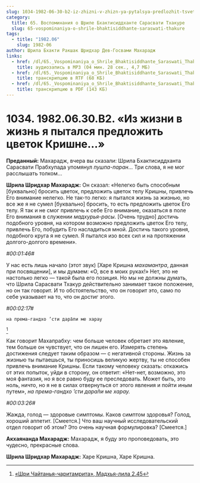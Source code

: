 ```yaml
---
slug: 1034-1982-06-30-b2-iz-zhizni-v-zhizn-ya-pytalsya-predlozhit-tsvetok-krishne
category:
  title: 65. Воспоминания о Шриле Бхактисиддханте Сарасвати Тхакуре
  slug: 65-vospominaniya-o-shrile-bhaktisiddhante-saraswati-thakure
tags:
  - title: "1982.06"
    slug: 1982-06
author: Шрила Бхакти Ракшак Шридхар Дев-Госвами Махарадж
links:
  - href: /dl/65._Vospominaniya_o_Shrile_Bhaktisiddhante_Saraswati_Thakure/1034_1982.06.30.B2_SridharMj_Iz_zhizni_v_zhizn_ja_pytalsja_predlozhit_cvetok_Krishne.mp3
    title: аудиозапись в MP3 (04 мин. 28 сек., 4,7 МБ)
  - href: /dl/65._Vospominaniya_o_Shrile_Bhaktisiddhante_Saraswati_Thakure/1034_1982.06.30.B2_SridharMj_Iz_zhizni_v_zhizn_ja_pytalsja_predlozhit_cvetok_Krishne.rtf
    title: транскрипцию в RTF (68 КБ)
  - href: /dl/65._Vospominaniya_o_Shrile_Bhaktisiddhante_Saraswati_Thakure/1034_1982.06.30.B2_SridharMj_Iz_zhizni_v_zhizn_ja_pytalsja_predlozhit_cvetok_Krishne.pdf
    title: транскрипцию в PDF (143 КБ)
---
```


# 1034. 1982.06.30.B2. «Из жизни в жизнь я пытался предложить цветок Кришне…»

**Преданный:** Махарадж, вчера вы сказали: Шрила Бхактисиддханта Сарасвати Прабхупада упомянул *пушпа-паран*… Три слова, я не мог расслышать толком…

**Шрила Шридхар Махарадж:** Он сказал: «Нелегко быть способным [буквально] бросить цветок, предложить цветок телу Кришны, привлечь Его внимание нелегко. Не так-то легко: я пытался жизнь за жизнью, но все же я не сумел [буквально] бросить, то есть предложить цветок Его телу. Я так и не смог привлечь к себе Его внимание, оказаться в поле Его внимания в служении *мадхурья-расы*. [Очень трудно] достичь подобного уровня, на котором возможно предложить цветок Его телу, привлечь Его, побудить Его насладиться мной. Достичь такого уровня, подобного круга я не сумел. Я пытался изо всех сил и на протяжении долгого-долгого времени».

*#00:01:46#*

У нас есть лишь начало (этот звук) [Харе Кришна *махамантра*, данная при посвящении], и мы думаем: «О, все в моих руках!» Нет, это не настолько легко — такой была его позиция. Но мы не должны думать, что Шрила Сарасвати Тхакур действительно занимает такое положение, но он так говорит. И то обстоятельство, что он говорит это, само по себе указывает на то, что он достиг этого.

*#00:02:17#*

    на према-гандхо ’сти дара̄пи ме харау
[^_ftn1]

Как говорит Махапрабху: чем больше человек обретает это явление, тем больше он чувствует, что он лишен его. Измерять степень достижения следует таким образом — с негативной стороны. Жизнь за жизнью ты пытаешься, ты приносишь великую жертву, ты не способен привлечь внимание Кришны. Если такому человеку сказать: откажись от этих попыток, уйди в сторону, он ответит: «Нет-нет, возможно, это моя фантазия, но я все равно буду ее преследовать. Может быть, это ноль, ничто, но я не в силах отвернуться от этого явления и пойти иным путем», *на према-гандхо ’сти дара̄пи ме харау.*

*#00:03:26#*

Жажда, голод — здоровые симптомы. Каков симптом здоровья? Голод, хороший аппетит. [Смеется.] Что ваш научный исследовательский отдел говорит об этом? Это очень научная формулировка? [Смеется.]

**Акхаянанда Махарадж:** Махарадж, я буду это проповедовать, это чудесно, прекрасные слова.

**Шрила Шридхар Махарадж:** Харе Кришна, Харе Кришна.



[^_ftn1]: [«Шри Чайтанья-чаритамрита», Мадхья-лила 2.45](../notes/shri-chajtanya-charitamrita-madhya-lila/shri-chajtanya-charitamrita-madhya-lila-2-45.md)
